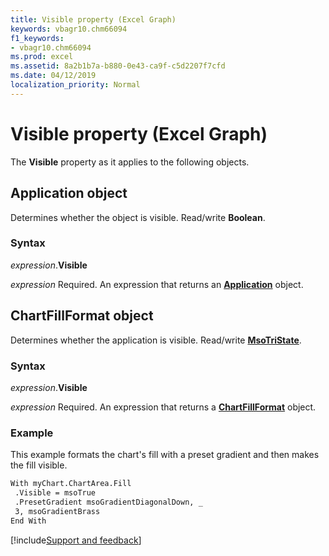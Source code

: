 ```yaml
---
title: Visible property (Excel Graph)
keywords: vbagr10.chm66094
f1_keywords:
- vbagr10.chm66094
ms.prod: excel
ms.assetid: 8a2b1b7a-b880-0e43-ca9f-c5d2207f7cfd
ms.date: 04/12/2019
localization_priority: Normal
---
```



# Visible property (Excel Graph)

The **Visible** property as it applies to the following objects.

## Application object

Determines whether the object is visible. Read/write **Boolean**.

### Syntax

_expression_.**Visible**

_expression_ Required. An expression that returns an **[Application](excel.application-graph-object.md)** object.


## ChartFillFormat object

Determines whether the application is visible. Read/write **[MsoTriState](office.msotristate.md)**.

### Syntax

_expression_.**Visible**

_expression_ Required. An expression that returns a **[ChartFillFormat](Excel.ChartFillFormat.md)** object.

### Example

This example formats the chart's fill with a preset gradient and then makes the fill visible.

```vb
With myChart.ChartArea.Fill 
 .Visible = msoTrue 
 .PresetGradient msoGradientDiagonalDown, _ 
 3, msoGradientBrass 
End With
```

[!include[Support and feedback](~/includes/feedback-boilerplate.md)]